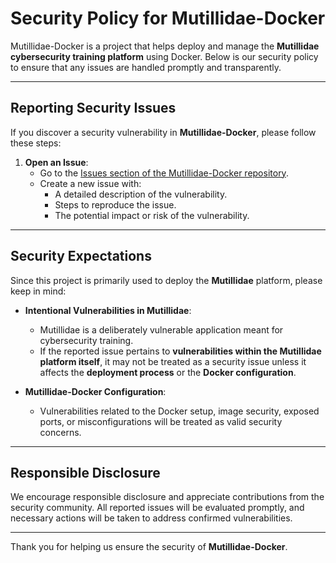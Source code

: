 
# **Security Policy for Mutillidae-Docker**

Mutillidae-Docker is a project that helps deploy and manage the **Mutillidae cybersecurity training platform** using Docker. Below is our security policy to ensure that any issues are handled promptly and transparently.

---

## **Reporting Security Issues**

If you discover a security vulnerability in **Mutillidae-Docker**, please follow these steps:

1. **Open an Issue**:  
   - Go to the [Issues section of the Mutillidae-Docker repository](https://github.com/webpwnized/mutillidae-docker/issues).
   - Create a new issue with:
     - A detailed description of the vulnerability.
     - Steps to reproduce the issue.
     - The potential impact or risk of the vulnerability.

---

## **Security Expectations**

Since this project is primarily used to deploy the **Mutillidae** platform, please keep in mind:

- **Intentional Vulnerabilities in Mutillidae**:  
  - Mutillidae is a deliberately vulnerable application meant for cybersecurity training. 
  - If the reported issue pertains to **vulnerabilities within the Mutillidae platform itself**, it may not be treated as a security issue unless it affects the **deployment process** or the **Docker configuration**.

- **Mutillidae-Docker Configuration**:  
  - Vulnerabilities related to the Docker setup, image security, exposed ports, or misconfigurations will be treated as valid security concerns.

---

## **Responsible Disclosure**

We encourage responsible disclosure and appreciate contributions from the security community. All reported issues will be evaluated promptly, and necessary actions will be taken to address confirmed vulnerabilities.

---

Thank you for helping us ensure the security of **Mutillidae-Docker**.

